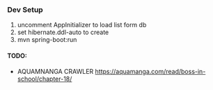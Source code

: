 ### Dev Setup
1. uncomment AppInitializer to load list form db
2. set hibernate.ddl-auto to create
3. mvn spring-boot:run

#### TODO:
- AQUAMNANGA CRAWLER https://aquamanga.com/read/boss-in-school/chapter-18/


